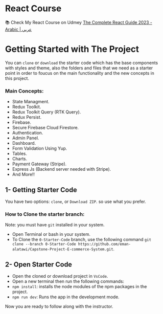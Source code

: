 # React Course 
📚 Check My React Course on Udmey [The Complete React Guide 2023 - Arabic | عربي](https://www.udemy.com/course/the-complete-react-guide-2023-arabic/?referralCode=1E1C9B21D74EA39A7A1F)

# Getting Started with The Project

You can `clone` or `download` the starter code which has the base components with styles and theme, also the folders and files that we need as a starter point in order to foucus on the main functionality and the new concepts in this project.


### Main Concepts:
- State Managment.
- Redux Toolkit.
- Redux Toolkit Query (RTK Query).
- Redux Persist.
- Firebase.
- Secure Firebase Cloud Firestore.
- Authentication.
- Admin Panel.
- Dashboard.
- Form Validation Using Yup.
- Tables.
- Charts.
- Payment Gateway (Stripe).
- Express Js (Backend server needed with Stripe).
- And More!!

## 1- Getting Starter Code
You have two options: `clone`, or `Download ZIP`. so use what you prefer.

### How to Clone the starter branch:
Note: you must have `git` installed in your system.
  - Open Terminal or bash in your system.  
 - To Clone the `0-Starter-Code` branch,  use the following command `git clone --branch 0-Starter-Code https://github.com/eman-alatawi/Capstone-Project-E-commerce-System.git`.


## 2- Open Starter Code

 - Open the cloned or download project in `VsCode`.
 - Open a new terminal then run the following commands:
  - `npm install`: installs the node modules of the npm packages in the project.
  - `npm run dev`: Runs the app in the development mode.

Now you are ready to follow along with the instructor.
